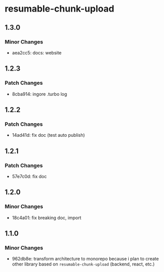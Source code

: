 # resumable-chunk-upload

## 1.3.0

### Minor Changes

- aea2cc5: docs: website

## 1.2.3

### Patch Changes

- 8cba914: ingore .turbo log

## 1.2.2

### Patch Changes

- 14ad41d: fix doc (test auto publish)

## 1.2.1

### Patch Changes

- 57e7c0d: fix doc

## 1.2.0

### Minor Changes

- 18c4a01: fix breaking doc, import

## 1.1.0

### Minor Changes

- 962db8e: transform architecture to monorepo because i plan to create other library based on `resumable-chunk-upload` (backend, react, etc.)
